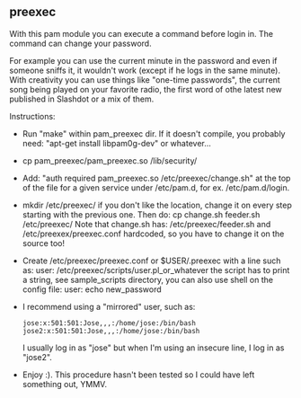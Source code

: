 
preexec
-------

With this pam module you can execute a command before login in.
The command can change your password. 

For example you can use the current minute in the password and even if 
someone sniffs it, it wouldn't work (except if he logs in the same minute).
With creativity you can use things like "one-time passwords", the current
song being played on your favorite radio, the first word of othe latest new 
published in Slashdot or a mix of them.


Instructions:

- Run "make" within pam_preexec dir. If it doesn't compile, you probably need: 
  "apt-get install libpam0g-dev" or whatever...

- cp pam_preexec/pam_preexec.so /lib/security/

- Add: "auth required pam_preexec.so /etc/preexec/change.sh"
  at the top of the file for a given service under /etc/pam.d,
  for ex. /etc/pam.d/login.

- mkdir /etc/preexec/
  if you don't like the location, change it on every step starting
  with the previous one. Then do:
  cp change.sh feeder.sh /etc/preexec/
  Note that change.sh has:
  /etc/preexec/feeder.sh and /etc/preexex/preexec.conf
  hardcoded, so you have to change it on the source too!

- Create /etc/preexec/preexec.conf or $USER/.preexec with a line such as:
  user: /etc/preexec/scripts/user.pl_or_whatever
  the script has to print a string, see sample_scripts directory,
  you can also use shell on the config file:
  user: echo new_password

- I recommend using a "mirrored" user, such as:
  ```
  jose:x:501:501:Jose,,,:/home/jose:/bin/bash
  jose2:x:501:501:Jose,,,:/home/jose:/bin/bash 
  ```
  I usually log in as "jose" but when I'm using an insecure line, 
  I log in as "jose2".

- Enjoy :). 
  This procedure hasn't been tested so I could have left something out, YMMV.




